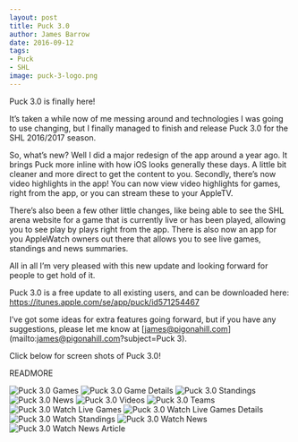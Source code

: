 ```yaml
---
layout: post
title: Puck 3.0
author: James Barrow
date: 2016-09-12
tags:
- Puck
- SHL
image: puck-3-logo.png
---
```


Puck 3.0 is finally here!

It’s taken a while now of me messing around and technologies I was going to use changing, but I finally managed to finish and release Puck 3.0 for the SHL 2016/2017 season.

So, what’s new? Well I did a major redesign of the app around a year ago. It brings Puck more inline with how iOS looks generally these days. A little bit cleaner and more direct to get the content to you. Secondly, there’s now video highlights in the app! You can now view video highlights for games, right from the app, or you can stream these to your AppleTV.

There’s also been a few other little changes, like being able to see the SHL arena website for a game that is currently live or has been played, allowing you to see play by plays right from the app. There is also now an app for you AppleWatch owners out there that allows you to see live games, standings and news summaries.

All in all I’m very pleased with this new update and looking forward for people to get hold of it.

Puck 3.0 is a free update to all existing users, and can be downloaded here:
<a href="https://itunes.apple.com/se/app/puck/id571254467">https://itunes.apple.com/se/app/puck/id571254467</a>

I’ve got some ideas for extra features going forward, but if you have any suggestions, please let me know at [james@pigonahill.com](mailto:james@pigonahill.com?subject=Puck 3).

Click below for screen shots of Puck 3.0!

READMORE

<div class="iOS-screen-shot">
    <img class="iOS-screen-shot" src="/images/puck/3-0/iOS/Screen-Shot-1.png" alt="Puck 3.0 Games"/>
    <img class="iOS-screen-shot" src="/images/puck/3-0/iOS/Screen-Shot-2.png" alt="Puck 3.0 Game Details"/>
    <img class="iOS-screen-shot" src="/images/puck/3-0/iOS/Screen-Shot-3.png" alt="Puck 3.0 Standings"/>
    <img class="iOS-screen-shot" src="/images/puck/3-0/iOS/Screen-Shot-4.png" alt="Puck 3.0 News"/>
    <img class="iOS-screen-shot" src="/images/puck/3-0/iOS/Screen-Shot-5.png" alt="Puck 3.0 Videos"/>
    <img class="iOS-screen-shot" src="/images/puck/3-0/iOS/Screen-Shot-6.png" alt="Puck 3.0 Teams"/>
</div>
<div class="watchOS-screen-shot">
    <img class="watchOS-screen-shot" src="/images/puck/3-0/watchOS/Screen-Shot-1.png" alt="Puck 3.0 Watch Live Games"/>
    <img class="watchOS-screen-shot" src="/images/puck/3-0/watchOS/Screen-Shot-2.png" alt="Puck 3.0 Watch Live Games Details"/>
    <img class="watchOS-screen-shot" src="/images/puck/3-0/watchOS/Screen-Shot-3.png" alt="Puck 3.0 Watch Standings"/>
    <img class="watchOS-screen-shot" src="/images/puck/3-0/watchOS/Screen-Shot-4.png" alt="Puck 3.0 Watch News"/>
    <img class="watchOS-screen-shot" src="/images/puck/3-0/watchOS/Screen-Shot-5.png" alt="Puck 3.0 Watch News Article"/>
</div>
